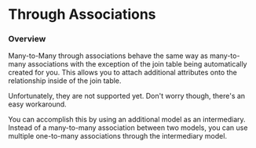 # Through Associations
### Overview

Many-to-Many through associations behave the same way as many-to-many associations with the exception
of the join table being automatically created for you. This allows you to attach additional attributes
onto the relationship inside of the join table.

Unfortunately, they are not supported yet.  Don't worry though, there's an easy workaround.

You can accomplish this by using an additional model as an intermediary.  Instead of a many-to-many association between two models, you can use multiple one-to-many associations through the intermediary model.








<docmeta name="displayName" value="Through Associations">

